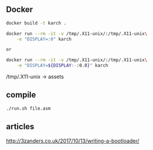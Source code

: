
## Docker
```bash
docker build -t karch .

docker run --rm -it -v /tmp/.X11-unix/:/tmp/.X11-unix\
	-e "DISPLAY=:0" karch

or

docker run --rm -it -v /tmp/.X11-unix/:/tmp/.X11-unix\
	-e "DISPLAY=${DISPLAY:-:0.0}" karch
```
/tmp/.X11-unix -> assets

## compile

```bash
./run.sh file.asm
```

## articles
http://3zanders.co.uk/2017/10/13/writing-a-bootloader/
